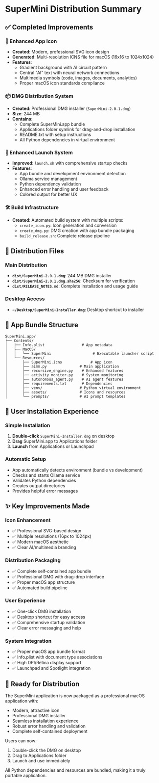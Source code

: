 # SuperMini Distribution Summary

## ✅ Completed Improvements

### 🎨 Enhanced App Icon
- **Created**: Modern, professional SVG icon design
- **Generated**: Multi-resolution ICNS file for macOS (16x16 to 1024x1024)
- **Features**: 
  - Gradient background with AI circuit pattern
  - Central "AI" text with neural network connections
  - Multimedia symbols (code, images, documents, analytics)
  - Proper macOS icon standards compliance

### 📦 DMG Distribution System
- **Created**: Professional DMG installer (`SuperMini-2.0.1.dmg`)
- **Size**: 244 MB
- **Contains**:
  - Complete SuperMini.app bundle
  - Applications folder symlink for drag-and-drop installation
  - README.txt with setup instructions
  - All Python dependencies in virtual environment

### 🚀 Enhanced Launch System
- **Improved**: `launch.sh` with comprehensive startup checks
- **Features**:
  - App bundle and development environment detection
  - Ollama service management
  - Python dependency validation
  - Enhanced error handling and user feedback
  - Colored output for better UX

### 🛠️ Build Infrastructure
- **Created**: Automated build system with multiple scripts:
  - `create_icon.py`: Icon generation and conversion
  - `create_dmg.py`: DMG creation with app bundle packaging
  - `build_release.sh`: Complete release pipeline

## 📁 Distribution Files

### Main Distribution
- **`dist/SuperMini-2.0.1.dmg`**: 244 MB DMG installer
- **`dist/SuperMini-2.0.1.dmg.sha256`**: Checksum for verification
- **`dist/RELEASE_NOTES.md`**: Complete installation and usage guide

### Desktop Access
- **`~/Desktop/SuperMini-Installer.dmg`**: Desktop shortcut to installer

## 🔧 App Bundle Structure
```
SuperMini.app/
├── Contents/
│   ├── Info.plist                 # App metadata
│   ├── MacOS/
│   │   └── SuperMini                   # Executable launcher script
│   └── Resources/
│       ├── SuperMini.icns             # App icon
│       ├── aimm.py               # Main application
│       ├── recursive_engine.py    # Enhanced features
│       ├── activity_monitor.py    # System monitoring
│       ├── autonomous_agent.py    # AI agent features
│       ├── requirements.txt       # Dependencies
│       ├── venv/                 # Python virtual environment
│       ├── assets/               # Icons and resources
│       └── prompts/              # AI prompt templates
```

## 🎯 User Installation Experience

### Simple Installation
1. **Double-click** `SuperMini-Installer.dmg` on desktop
2. **Drag** SuperMini.app to Applications folder
3. **Launch** from Applications or Launchpad

### Automatic Setup
- App automatically detects environment (bundle vs development)
- Checks and starts Ollama service
- Validates Python dependencies
- Creates output directories
- Provides helpful error messages

## ✨ Key Improvements Made

### Icon Enhancement
- ✅ Professional SVG-based design
- ✅ Multiple resolutions (16px to 1024px)
- ✅ Modern macOS aesthetic
- ✅ Clear AI/multimedia branding

### Distribution Packaging
- ✅ Complete self-contained app bundle
- ✅ Professional DMG with drag-drop interface
- ✅ Proper macOS app structure
- ✅ Automated build pipeline

### User Experience
- ✅ One-click DMG installation
- ✅ Desktop shortcut for easy access
- ✅ Comprehensive startup validation
- ✅ Clear error messaging and help

### System Integration
- ✅ Proper macOS app bundle format
- ✅ Info.plist with document type associations
- ✅ High DPI/Retina display support
- ✅ Launchpad and Spotlight integration

## 🚀 Ready for Distribution

The SuperMini application is now packaged as a professional macOS application with:
- Modern, attractive icon
- Professional DMG installer
- Seamless installation experience
- Robust error handling and validation
- Complete self-contained deployment

Users can now:
1. Double-click the DMG on desktop
2. Drag to Applications folder
3. Launch and use immediately

All Python dependencies and resources are bundled, making it a truly portable application.